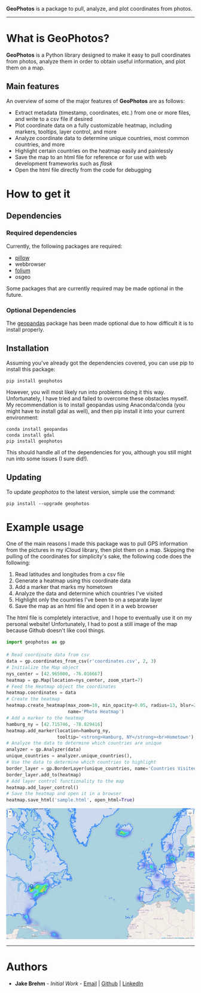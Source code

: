 **GeoPhotos** is a package to pull, analyze, and plot coordinates from photos.

---
# What is **GeoPhotos**?

**GeoPhotos** is a Python library designed to make it easy to pull coordinates
from photos, analyze them in order to obtain useful information, and plot them
on a map.

## Main features

An overview of some of the major features of **GeoPhotos** are as follows:

* Extract metadata (timestamp, coordinates, etc.) from one or more files, and
  write to a csv file if desired
* Plot coordinate data on a fully customizable heatmap, including markers,
  tooltips, layer control, and more
* Analyze coordinate data to determine unique countries, most common countries,
  and more
* Highlight certain countries on the heatmap easily and painlessly
* Save the map to an html file for reference or for use with web development
  frameworks such as *flask*
* Open the html file directly from the code for debugging

# How to get it

## Dependencies

### Required dependencies

Currently, the following packages are required:

* [pillow](https://github.com/python-pillow/Pillow)
* webbrowser
* [folium](https://github.com/python-visualization/folium)
* osgeo

Some packages that are currently required may be made optional in the future.

### Optional Dependencies

The [geopandas](https://github.com/geopandas/geopandas) package has been made
optional due to how difficult it is to install properly.

## Installation

Assuming you've already got the dependencies covered, you can use pip to install
this package:

```
pip install geophotos
```

However, you will most likely run into problems doing it this way.
Unfortunately, I have tried and failed to overcome these obstacles myself.
My recommendation is to install geopandas using Anaconda/conda (you might have
to install gdal as well), and then pip install it into your current environment:

```
conda install geopandas
conda install gdal
pip install geophotos
```

This should handle all of the dependencies for you, although you still might run
into some issues (I sure did!).

## Updating

To update *geophotos* to the latest version, simple use the command:

```
pip install --upgrade geophotos
```

# Example usage

One of the main reasons I made this package was to pull GPS information from the
pictures in my iCloud library, then plot them on a map. Skipping the pulling of
the coordinates for simplicity's sake, the following code does the following:

1. Read latitudes and longitudes from a csv file
2. Generate a heatmap using this coordinate data
3. Add a marker that marks my hometown
4. Analyze the data and determine which countries I've visited
5. Highlight only the countries I've been to on a separate layer
6. Save the map as an html file and open it in a web browser

The html file is completely interactive, and I hope to eventually use it on my
personal website! Unfortunately, I had to post a still image of the map because
Github doesn't like cool things.

```python
import geophotos as gp

# Read coordinate data from csv
data = gp.coordinates_from_csv(r'coordinates.csv', 2, 3)
# Initialize the Map object
nys_center = [42.965000, -76.016667]
heatmap = gp.Map(location=nys_center, zoom_start=7)
# Feed the Heatmap object the coordinates
heatmap.coordinates = data
# Create the heatmap
heatmap.create_heatmap(max_zoom=10, min_opacity=0.05, radius=13, blur=25,
                       name='Photo Heatmap')
# Add a marker to the heatmap
hamburg_ny = [42.715746, -78.829416]
heatmap.add_marker(location=hamburg_ny,
                   tooltip='<strong>Hamburg, NY</strong><br>Hometown')
# Analyze the data to determine which countries are unique
analyzer = gp.Analyzer(data)
unique_countries = analyzer.unique_countries(),
# Use the data to determine which countries to highlight
border_layer = gp.BorderLayer(unique_countries, name='Countries Visited')
border_layer.add_to(heatmap)
# Add layer control functionality to the map
heatmap.add_layer_control()
# Save the heatmap and open it in a browser
heatmap.save_html('sample.html', open_html=True)
```

<p align="center">
  <img src="https://raw.githubusercontent.com/jakebrehm/geophotos/master/img/sample.JPG"
  alt="Sample geophotos output map"/>
</p>

---

# Authors
- **Jake Brehm** - *Initial Work* - [Email](mailto:jbrehm@tactair.com) | [Github](http://github.com/jakebrehm) | [LinkedIn](http://linkedin.com/in/jacobbrehm)